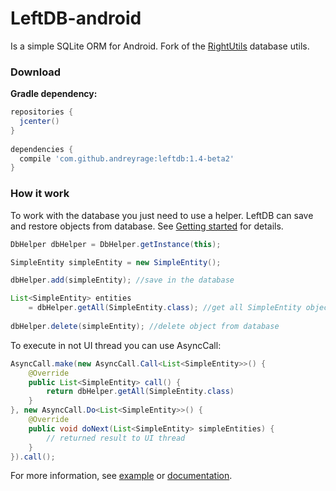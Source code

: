 # LeftDB-android
Is a simple SQLite ORM for Android. Fork of the [RightUtils](https://github.com/manfenixhome/RightUtils) database utils.

### Download
**Gradle dependency:**
``` groovy
repositories {
  jcenter()
}
    
dependencies {
  compile 'com.github.andreyrage:leftdb:1.4-beta2'
}
```

### How it work
To work with the database you just need to use a helper. LeftDB can save and restore objects from database.
See [Getting started](https://github.com/AndreyRage/LeftDB-android/wiki/Getting-started) for details.
``` java
DbHelper dbHelper = DbHelper.getInstance(this);

SimpleEntity simpleEntity = new SimpleEntity();

dbHelper.add(simpleEntity); //save in the database

List<SimpleEntity> entities 
    = dbHelper.getAll(SimpleEntity.class); //get all SimpleEntity objects from database
  
dbHelper.delete(simpleEntity); //delete object from database

```

To execute in not UI thread you can use AsyncCall:
``` java
AsyncCall.make(new AsyncCall.Call<List<SimpleEntity>>() {
    @Override
    public List<SimpleEntity> call() {
        return dbHelper.getAll(SimpleEntity.class)
    }
}, new AsyncCall.Do<List<SimpleEntity>>() {
    @Override
    public void doNext(List<SimpleEntity> simpleEntities) {
        // returned result to UI thread
    }
}).call();
```

For more information, see [example](https://github.com/AndreyRage/LeftDB-android/tree/master/sample) or [documentation](https://github.com/AndreyRage/LeftDB-android/wiki/Documentation).
